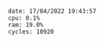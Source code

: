 

                date: 17/04/2022 19:43:57
                cpu: 0.1%
                ram: 19.0%
                cycles: 10920

                         